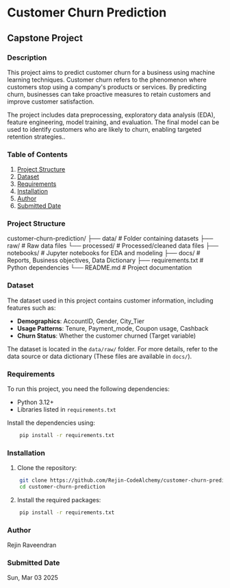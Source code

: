 # **Customer Churn Prediction**
## **Capstone Project**

### Description
This project aims to predict customer churn for a business using machine learning techniques. Customer churn refers to the phenomenon where customers stop using a company's products or services. By predicting churn, businesses can take proactive measures to retain customers and improve customer satisfaction.

The project includes data preprocessing, exploratory data analysis (EDA), feature engineering, model training, and evaluation. The final model can be used to identify customers who are likely to churn, enabling targeted retention strategies..

### Table of Contents
1. [Project Structure](###project-structure)
2. [Dataset](###dataset)
3. [Requirements](###requirements)
4. [Installation](###installation)
5. [Author](###author)
6. [Submitted Date](###submitted-date)

### Project Structure
customer-churn-prediction/
├── data/ # Folder containing datasets
  ├── raw/ # Raw data files
  └── processed/ # Processed/cleaned data files
├── notebooks/ # Jupyter notebooks for EDA and modeling
├── docs/ # Reports, Business objectives, Data Dictionary
├── requirements.txt # Python dependencies
└── README.md # Project documentation

### Dataset
The dataset used in this project contains customer information, including features such as:

- **Demographics**: AccountID, Gender, City_Tier
- **Usage Patterns**: Tenure, Payment_mode, Coupon usage, Cashback
- **Churn Status**: Whether the customer churned (Target variable)

The dataset is located in the `data/raw/` folder. For more details, refer to the data source or data dictionary (These files are available in `docs/`).

### Requirements
To run this project, you need the following dependencies:
- Python 3.12+
- Libraries listed in `requirements.txt`

Install the dependencies using:
```bash
    pip install -r requirements.txt
```

### Installation
1. Clone the repository:
```bash
    git clone https://github.com/Rejin-CodeAlchemy/customer-churn-prediction.git
    cd customer-churn-prediction
```

2. Install the required packages:
```bash
    pip install -r requirements.txt
```

### Author
Rejin Raveendran

### Submitted Date
Sun, Mar 03 2025
